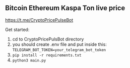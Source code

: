 ## Bitcoin Ethereum Kaspa Ton live price

https://t.me/CryptoPricePulseBot

Get started:
1. cd to CryptoPricePulsBot directory
2. you should create .env file and put inside this:  
```TELEGRAM_BOT_TOKEN=your_telegram_bot_token```
3. `pip install -r requirements.txt`
4. ```python3 main.py```
